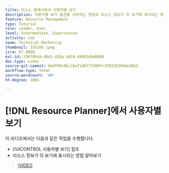 ```yaml
---
title: 리소스 플래너에서 사용자별 보기
description: 사용자별 보기 옵션을 사용하는 방법과 리소스 정보가 이 보기에 표시되는 방법을 확인합니다.
feature: Resource Management
type: Tutorial
role: Leader, User
level: Intermediate, Experienced
activity: use
team: Technical Marketing
thumbnail: 335168.jpeg
jira: KT-8880
exl-id: 336f8ba9-d8d2-410a-b010-49981db00d89
doc-type: video
source-git-commit: bbdf99c6bc1be714077fd94fc3f8325394de36b3
workflow-type: tm+mt
source-wordcount: '49'
ht-degree: 100%

---
```


# [!DNL Resource Planner]에서 사용자별 보기

이 비디오에서는 다음과 같은 작업을 수행합니다.

* [!UICONTROL 사용자별 보기] 참조
* 리소스 정보가 이 보기에 표시되는 방법 알아보기


>[!VIDEO](https://video.tv.adobe.com/v/335168/?quality=12&learn=on&enablevpops=1)
